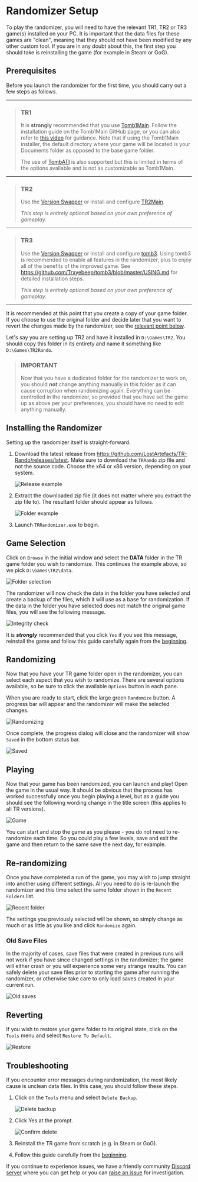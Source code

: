 # Randomizer Setup

To play the randomizer, you will need to have the relevant TR1, TR2 or TR3 game(s) installed on your PC. It is important that the data files for these games are "clean", meaning that they should not have been modified by any other custom tool. If you are in any doubt about this, the first step you should take is reinstalling the game (for example in Steam or GoG).

## Prerequisites

Before you launch the randomizer for the first time, you should carry out a few steps as follows.
***
> ### TR1
> It is **strongly** recommended that you use [Tomb1Main](https://github.com/LostArtefacts/Tomb1Main). Follow the installation guide on the Tomb1Main GitHub page, or you can also refer to [this video](https://www.youtube.com/watch?v=WfyHin4Hpgs) for guidance. Note that if using the Tomb1Main installer, the default directory where your game will be located is your Documents folder as opposed to the base game folder.
> 
> The use of [TombATI](https://github.com/Carlmundo/TombRaider-AutomatedFix) is also supported but this is limited in terms of the options available and is not as customizable as Tomb1Main.
***
> ### TR2
> Use the [Version Swapper](https://github.com/TombRunners/tr2-version-swapper) or install and configure [TR2Main](https://github.com/Arsunt/TR2Main).
>
> _This step is entirely optional based  on your own preference of gameplay._
***
> ### TR3
> Use the [Version Swapper](https://github.com/TombRunners/tr3-version-swapper) or install and configure [tomb3](https://github.com/Trxyebeep/tomb3). Using tomb3 is recommended to enable all features in the randomizer, plus to enjoy all of the benefits of the improved game. See https://github.com/Trxyebeep/tomb3/blob/master/USING.md for detailed installation steps.
>
> _This step is entirely optional based on your own preference of gameplay._
***
It is recommended at this point that you create a copy of your game folder. If you choose to use the original folder and decide later that you want to revert the changes made by the randomizer, see the [relevant point below](USING.md#reverting).

Let's say you are setting up TR2 and have it installed in `D:\Games\TR2`. You should copy this folder in its entirety and name it something like `D:\Games\TR2Rando`.

> ### IMPORTANT
> Now that you have a dedicated folder for the randomizer to work on, you should **_not_** change anything manually in this folder as it can cause corruption when randomizing again. Everything can be controlled in the randomizer, so provided that you have set the game up as above per your preferences, you should have no need to edit anything manually.

## Installing the Randomizer
Setting up the randomizer itself is straight-forward.
1. Download the latest release from https://github.com/LostArtefacts/TR-Rando/releases/latest. Make sure to download the `TRRando` zip file and not the source code. Choose the x64 or x86 version, depending on your system.

    ![Release example](Resources/Using/release.png)
    
2. Extract the downloaded zip file (it does not matter where you extract the zip file to). The resultant folder should appear as follows.

    ![Folder example](Resources/Using/randofolder.png)
    
3. Launch `TRRandomizer.exe` to begin.

## Game Selection
Click on `Browse` in the initial window and select the **DATA** folder in the TR game folder you wish to randomize. This continues the example above, so we pick `D:\Games\TR2\data`.

![Folder selection](Resources/Using/firstwindow.png)

The randomizer will now check the data in the folder you have selected and create a backup of the files, which it will use as a base for randomization. If the data in the folder you have selected does not match the original game files, you will see the following message.

![Integrity check](Resources/Using/integrity.png)

It is **_strongly_** recommended that you click `Yes` if you see this message, reinstall the game and follow this guide carefully again from the [beginning](USING.md#randomizer-setup).

## Randomizing
Now that you have your TR game folder open in the randomizer, you can select each aspect that you wish to randomize. There are several options available, so be sure to click the available `Options` button in each pane.

When you are ready to start, click the large green `Randomize` button. A progress bar will appear and the randomizer will make the selected changes.

![Randomizing](Resources/Using/randomizing.png)

Once complete, the progress dialog will close and the randomizer will show `Saved` in the bottom status bar.

![Saved](Resources/Using/saved.png)

## Playing
Now that your game has been randomized, you can launch and play! Open the game in the usual way. It should be obvious that the process has worked successfully once you begin playing a level, but as a guide you should see the following wording change in the title screen (this applies to all TR versions).

![Game](Resources/Using/game.png)

You can start and stop the game as you please - you do not need to re-randomize each time. So you could play a few levels, save and exit the game and then return to the same save the next day, for example.

## Re-randomizing
Once you have completed a run of the game, you may wish to jump straight into another using different settings. All you need to do is re-launch the randomizer and this time select the same folder shown in the `Recent Folders` list.

![Recent folder](Resources/Using/recentfolder.png)

The settings you previously selected will be shown, so simply change as much or as little as you like and click `Randomize` again.

### Old Save Files
In the majority of cases, save files that were created in previous runs will not work if you have since changed settings in the randomizer; the game will either crash or you will experience some very strange results. You can safely delete your save files prior to starting the game after running the randomizer, or otherwise take care to only load saves created in your current run.

![Old saves](Resources/Using/deletesaves.png)

## Reverting
If you wish to restore your game folder to its original state, click on the `Tools` menu and select `Restore To Default`.

![Restore](Resources/Using/restore.png)

## Troubleshooting
If you encounter error messages during randomization, the most likely cause is unclean data files. In this case, you should follow these steps.

1. Click on the `Tools` menu and select `Delete Backup`.

    ![Delete backup](Resources/Using/deletebackup.png)

2. Click Yes at the prompt.

    ![Confirm delete](Resources/Using/confirmdelete.png)

3. Reinstall the TR game from scratch (e.g. in Steam or GoG).
4. Follow this guide carefully from the [beginning](USING.md#randomizer-setup).

If you continue to experience issues, we have a friendly community [Discord server](https://discord.gg/f4bUqwgcCN) where you can get help or you can [raise an issue](https://github.com/LostArtefacts/TR-Rando/issues/new) for investigation.
